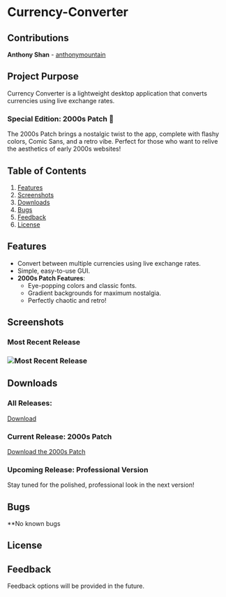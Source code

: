 # Currency-Converter

## Contributions
**Anthony Shan** - [anthonymountain](https://github.com/anthonymountain)

## Project Purpose
Currency Converter is a lightweight desktop application that converts currencies using live exchange rates. 

### Special Edition: 2000s Patch 🎉
The 2000s Patch brings a nostalgic twist to the app, complete with flashy colors, Comic Sans, and a retro vibe. 
Perfect for those who want to relive the aesthetics of early 2000s websites!

## Table of Contents
1. [Features](#features)
2. [Screenshots](#screenshots)
3. [Downloads](#downloads)
4. [Bugs](#bugs)
5. [Feedback](#feedback)
6. [License](#license)

## Features
* Convert between multiple currencies using live exchange rates.
* Simple, easy-to-use GUI.
* **2000s Patch Features**:
  * Eye-popping colors and classic fonts.
  * Gradient backgrounds for maximum nostalgia.
  * Perfectly chaotic and retro!


## Screenshots

### Most Recent Release
### ![Most Recent Release](https://github.com/user-attachments/assets/c1805201-7336-4db4-a5ee-f68ed213d012)


## Downloads
### All Releases:
[Download](https://github.com/anthonymountain/Currency-Converter/releases)
### Current Release: 2000s Patch
[Download the 2000s Patch](https://github.com/anthonymountain/Currency-Converter/releases/tag/latest)

### Upcoming Release: Professional Version
Stay tuned for the polished, professional look in the next version!


## Bugs
**No known bugs


## License


## Feedback
Feedback options will be provided in the future.
